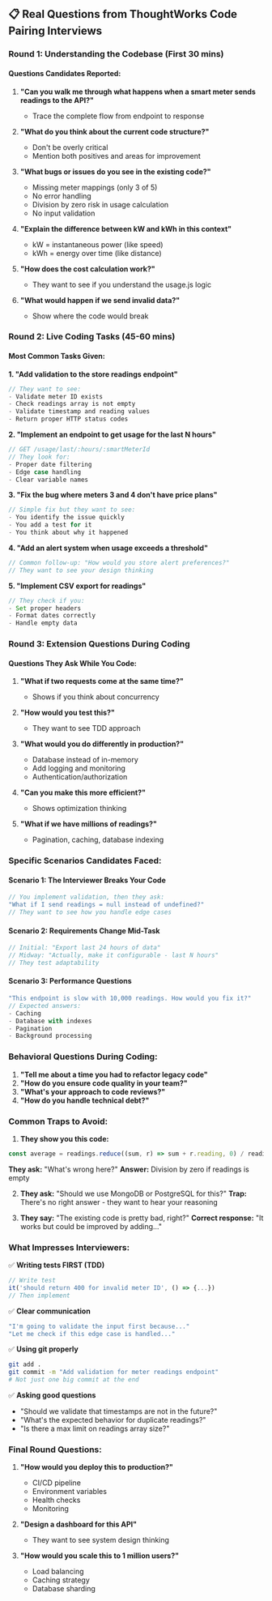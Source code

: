 ## 📋 Real Questions from ThoughtWorks Code Pairing Interviews

### __Round 1: Understanding the Codebase (First 30 mins)__

#### Questions Candidates Reported:

1. __"Can you walk me through what happens when a smart meter sends readings to the API?"__

   - Trace the complete flow from endpoint to response

2. __"What do you think about the current code structure?"__

   - Don't be overly critical
   - Mention both positives and areas for improvement

3. __"What bugs or issues do you see in the existing code?"__

   - Missing meter mappings (only 3 of 5)
   - No error handling
   - Division by zero risk in usage calculation
   - No input validation

4. __"Explain the difference between kW and kWh in this context"__

   - kW = instantaneous power (like speed)
   - kWh = energy over time (like distance)

5. __"How does the cost calculation work?"__

   - They want to see if you understand the usage.js logic

6. __"What would happen if we send invalid data?"__

   - Show where the code would break

### __Round 2: Live Coding Tasks (45-60 mins)__

#### Most Common Tasks Given:

__1. "Add validation to the store readings endpoint"__

```javascript
// They want to see:
- Validate meter ID exists
- Check readings array is not empty
- Validate timestamp and reading values
- Return proper HTTP status codes
```

__2. "Implement an endpoint to get usage for the last N hours"__

```javascript
// GET /usage/last/:hours/:smartMeterId
// They look for:
- Proper date filtering
- Edge case handling
- Clear variable names
```

__3. "Fix the bug where meters 3 and 4 don't have price plans"__

```javascript
// Simple fix but they want to see:
- You identify the issue quickly
- You add a test for it
- You think about why it happened
```

__4. "Add an alert system when usage exceeds a threshold"__

```javascript
// Common follow-up: "How would you store alert preferences?"
// They want to see your design thinking
```

__5. "Implement CSV export for readings"__

```javascript
// They check if you:
- Set proper headers
- Format dates correctly
- Handle empty data
```

### __Round 3: Extension Questions During Coding__

#### Questions They Ask While You Code:

1. __"What if two requests come at the same time?"__

   - Shows if you think about concurrency

2. __"How would you test this?"__

   - They want to see TDD approach

3. __"What would you do differently in production?"__

   - Database instead of in-memory
   - Add logging and monitoring
   - Authentication/authorization

4. __"Can you make this more efficient?"__

   - Shows optimization thinking

5. __"What if we have millions of readings?"__

   - Pagination, caching, database indexing

### __Specific Scenarios Candidates Faced:__

#### __Scenario 1: The Interviewer Breaks Your Code__

```javascript
// You implement validation, then they ask:
"What if I send readings = null instead of undefined?"
// They want to see how you handle edge cases
```

#### __Scenario 2: Requirements Change Mid-Task__

```javascript
// Initial: "Export last 24 hours of data"
// Midway: "Actually, make it configurable - last N hours"
// They test adaptability
```

#### __Scenario 3: Performance Questions__

```javascript
"This endpoint is slow with 10,000 readings. How would you fix it?"
// Expected answers:
- Caching
- Database with indexes
- Pagination
- Background processing
```

### __Behavioral Questions During Coding:__

1. __"Tell me about a time you had to refactor legacy code"__
2. __"How do you ensure code quality in your team?"__
3. __"What's your approach to code reviews?"__
4. __"How do you handle technical debt?"__

### __Common Traps to Avoid:__

1. __They show you this code:__

```javascript
const average = readings.reduce((sum, r) => sum + r.reading, 0) / readings.length;
```

__They ask:__ "What's wrong here?" __Answer:__ Division by zero if readings is empty

2. __They ask:__ "Should we use MongoDB or PostgreSQL for this?" __Trap:__ There's no right answer - they want to hear your reasoning

3. __They say:__ "The existing code is pretty bad, right?" __Correct response:__ "It works but could be improved by adding..."

### __What Impresses Interviewers:__

✅ __Writing tests FIRST (TDD)__

```javascript
// Write test
it('should return 400 for invalid meter ID', () => {...})
// Then implement
```

✅ __Clear communication__

```javascript
"I'm going to validate the input first because..."
"Let me check if this edge case is handled..."
```

✅ __Using git properly__

```bash
git add .
git commit -m "Add validation for meter readings endpoint"
# Not just one big commit at the end
```

✅ __Asking good questions__

- "Should we validate that timestamps are not in the future?"
- "What's the expected behavior for duplicate readings?"
- "Is there a max limit on readings array size?"

### __Final Round Questions:__

1. __"How would you deploy this to production?"__

   - CI/CD pipeline
   - Environment variables
   - Health checks
   - Monitoring

2. __"Design a dashboard for this API"__

   - They want to see system design thinking

3. __"How would you scale this to 1 million users?"__

   - Load balancing
   - Caching strategy
   - Database sharding
